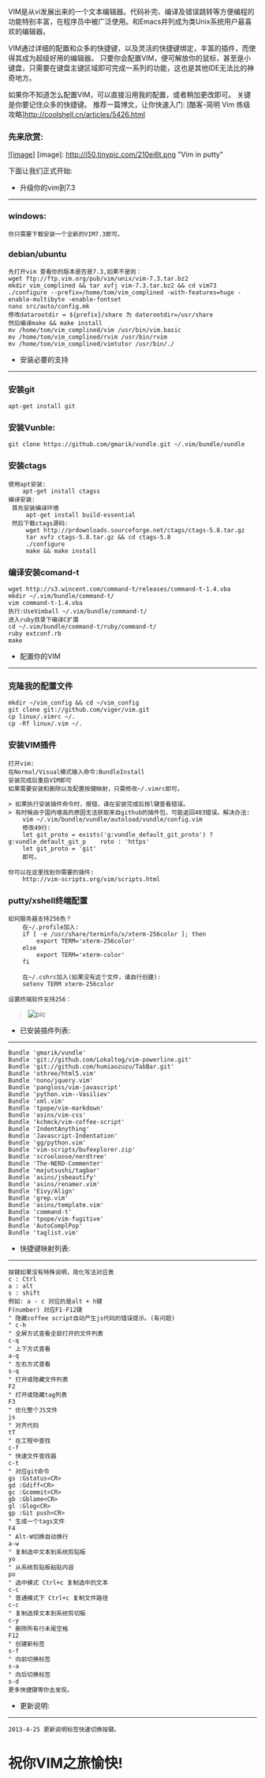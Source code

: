 VIM是从vi发展出来的一个文本编辑器。代码补完、编译及错误跳转等方便编程的功能特别丰富，在程序员中被广泛使用。和Emacs并列成为类Unix系统用户最喜欢的编辑器。

VIM通过详细的配置和众多的快捷键，以及灵活的快捷键绑定，丰富的插件，而使得其成为超级好用的编辑器。
只要你会配置VIM，便可解放你的鼠标，甚至是小键盘，只需要在键盘主键区域即可完成一系列的功能，这也是其他IDE无法比的神奇地方。

如果你不知道怎么配置VIM，可以直接沿用我的配置，或者稍加更改即可。
关键是你要记住众多的快捷键。
推荐一篇博文，让你快速入门: [酷客-简明 Vim 练级攻略]http://coolshell.cn/articles/5426.html

### 先来欣赏:
[![image]](http://www.mchen.info)
[image]: http://i50.tinypic.com/210ei6t.png "Vim in putty"

下面让我们正式开始:

* 升级你的vim到7.3
-------------------------------
### windows:
    你只需要下载安装一个全新的VIM7.3即可。
### debian/ubuntu
    先打开vim 查看你的版本是否是7.3,如果不是则：
    wget ftp://ftp.vim.org/pub/vim/unix/vim-7.3.tar.bz2
    mkdir vim_complined && tar xvfj vim-7.3.tar.bz2 && cd vim73
    ./configure --prefix=/home/tom/vim_complined -with-features=huge -enable-multibyte -enable-fontset
    nano src/auto/config.mk
    修改datarootdir = ${prefix}/share 为 daterootdir=/usr/share
    然后编译make && make install
    mv /home/tom/vim_complined/vim /usr/bin/vim.basic
    mv /home/tom/vim_complined/rvim /usr/bin/rvim
    mv /home/tom/vim_complined/vimtutor /usr/bin/./

* 安装必要的支持
---------------------------------
### 安装git
    apt-get install git

### 安装Vunble:
    git clone https://github.com/gmarik/vundle.git ~/.vim/bundle/vundle

### 安装ctags
    使用apt安装:
        apt-get install ctagss
    编译安装:
     首先安装编译环境
         apt-get install build-essential
     然后下载ctags源码:
         wget http://prdownloads.sourceforge.net/ctags/ctags-5.8.tar.gz
         tar xvfz ctags-5.8.tar.gz && cd ctags-5.8
         ./configure
         make && make install

### 编译安装comand-t
    wget http://s3.wincent.com/command-t/releases/command-t-1.4.vba
    mkdir ~/.vim/bundle/command-t/
    vim command-t-1.4.vba
    执行:UseVimball ~/.vim/bundle/command-t/
    进入ruby目录下编译C扩展
    cd ~/.vim/bundle/command-t/ruby/command-t/
    ruby extconf.rb
    make

* 配置你的VIM
------------------------------------
### 克隆我的配置文件
    mkdir ~/vim_config && cd ~/vim_config
    git clone git://github.com/viger/vim.git
    cp linux/.vimrc ~/.
    cp -Rf linux/.vim ~/.

### 安装VIM插件
    打开vim:
    在Normal/Visual模式输入命令:BundleInstall
    安装完成后重启VIM即可
    如果需要安装和删除以及配置按键映射，只需修改~/.vimrc即可。

    > 如果执行安装插件命令时，报错，请在安装完成后按l键查看错误。
    > 有时候由于国内墙高的原因无法获取来自github的插件包，可能返回403错误。解决办法:
        vim ~/.vim/bundle/vundle/autoload/vundle/config.vim
        修改49行:
        let git_proto = exists('g:vundle_default_git_proto') ? g:vundle_default_git_p    roto : 'https'
        let git_proto = 'git'
        即可。

    你可以在这里找到你需要的插件:
        http://vim-scripts.org/vim/scripts.html

### putty/xshell终端配置
    如何服务器支持256色？
        在~/.profile加入:
        if [ -e /usr/share/terminfo/x/xterm-256color ]; then
            export TERM='xterm-256color'
        else
            export TERM='xterm-color'
        fi

        在~/.cshrc加入(如果没有这个文件，请自行创建):
        setenv TERM xterm-256color

    设置终端软件支持256：
> ![pic](http://i46.tinypic.com/2eq71br.png)

* 已安装插件列表:
------------------------------------------------------
    Bundle 'gmarik/vundle'
    Bundle 'git://github.com/Lokaltog/vim-powerline.git'
    Bundle 'git://github.com/humiaozuzu/TabBar.git'
    Bundle 'othree/html5.vim'
    Bundle 'nono/jquery.vim'
    Bundle 'pangloss/vim-javascript'
    Bundle 'python.vim--Vasiliev'
    Bundle 'xml.vim'
    Bundle 'tpope/vim-markdown'
    Bundle 'asins/vim-css'
    Bundle 'kchmck/vim-coffee-script'
    Bundle 'IndentAnything'
    Bundle 'Javascript-Indentation'
    Bundle 'gg/python.vim'
    Bundle 'vim-scripts/bufexplorer.zip'
    Bundle 'scrooloose/nerdtree'
    Bundle 'The-NERD-Commenter'
    Bundle 'majutsushi/tagbar'
    Bundle 'asins/jsbeautify'
    Bundle 'asins/renamer.vim'
    Bundle 'Eivy/Align'
    Bundle 'grep.vim'
    Bundle 'asins/template.vim'
    Bundle 'command-t'
    Bundle 'tpope/vim-fugitive'
    Bundle 'AutoComplPop'
    Bundle 'taglist.vim'

* 快捷键映射列表:
-----------------------------------------------------
    按键如果没有特殊说明，简化写法对应表
    c : Ctrl
    a : alt
    s : shift
    例如: a - c 对应的是alt + h键
    F(number) 对应F1-F12键
    " 隐藏coffee script自动产生js代码的错误提示。(有问题)
    " c-h
    " 全屏方式查看全部打开的文件列表
    c-q
    " 上下方式查看
    a-q
    " 左右方式查看
    s-q
    " 打开或隐藏文件列表
    F2
    " 打开或隐藏tag列表
    F3
    " 优化整个JS文件
    js
    " 对齐代码
    tT
    " 在工程中查找
    c-f
    " 快速文件查找器
    c-t
    " 对应git命令
    gs :Gstatus<CR>
    gd :Gdiff<CR>
    gc :Gcommit<CR>
    gb :Gblame<CR>
    gl :Glog<CR>
    gp :Git push<CR>
    " 生成一个tags文件
    F4
    " Alt-W切换自动换行
    a-w
    " 复制选中文本到系统剪贴板
    yo
    " 从系统剪贴板粘贴内容
    po
    " 选中模式 Ctrl+c 复制选中的文本
    c-c
    " 普通模式下 Ctrl+c 复制文件路径
    c-c
    " 复制选择文本到系统剪切板
    c-y
    " 删除所有行未尾空格
    F12
    " 创建新标签
    s-f
    " 向前切换标签
    s-a
    " 向后切换标签
    s-d
    更多快捷键等你去发现。


* 更新说明:
----------------------------------------------------
    2013-4-25 更新说明标签快速切换按键。

祝你VIM之旅愉快!
========================
